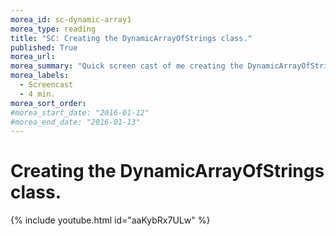 ```yaml
---
morea_id: sc-dynamic-array1
morea_type: reading
title: "SC: Creating the DynamicArrayOfStrings class."
published: True
morea_url:
morea_summary: "Quick screen cast of me creating the DynamicArrayOfStrings class."
morea_labels:
  - Screencast
  - 4 min.
morea_sort_order:
#morea_start_date: "2016-01-12"
#morea_end_date: "2016-01-13"
---
```


# Creating the DynamicArrayOfStrings class.

{% include youtube.html id="aaKybRx7ULw" %}
